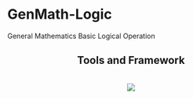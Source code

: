 # GenMath-Logic

General Mathematics Basic Logical Operation


<h2 align="center">Tools and Framework</h2>
<br/>
<div align="center">
    <img src="https://skillicons.dev/icons?i=html,css,javascript" />
</div>